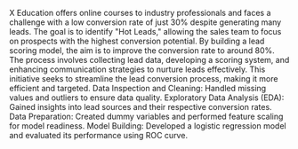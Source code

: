 X Education offers online courses to industry professionals and faces a challenge with a low conversion rate of just 30% despite generating many leads. The goal is to identify "Hot Leads," allowing the sales team to focus on prospects with the highest conversion potential. By building a lead scoring model, the aim is to improve the conversion rate to around 80%. The process involves collecting lead data, developing a scoring system, and enhancing communication strategies to nurture leads effectively. This initiative seeks to streamline the lead conversion process, making it more efficient and targeted.
Data Inspection and Cleaning: Handled missing values and outliers to ensure data quality.
Exploratory Data Analysis (EDA): Gained insights into lead sources and their respective conversion rates.
Data Preparation: Created dummy variables and performed feature scaling for model readiness.
Model Building: Developed a logistic regression model and evaluated its performance using ROC curve.
